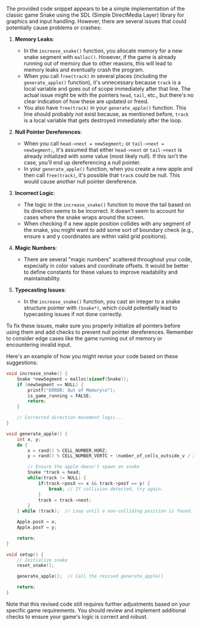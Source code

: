 The provided code snippet appears to be a simple implementation of the classic game Snake using the SDL (Simple DirectMedia Layer) library for graphics and input handling. However, there
are several issues that could potentially cause problems or crashes:

1. **Memory Leaks**:
   - In the `increase_snake()` function, you allocate memory for a new snake segment with `malloc()`. However, if the game is already running out of memory due to other reasons, this
will lead to memory leaks and eventually crash the program.
   - When you call `free(track)` in several places (including the `generate_apple()` function), it's unnecessary because `track` is a local variable and goes out of scope immediately
after that line. The actual issue might be with the pointers `head`, `tail`, etc., but there's no clear indication of how these are updated or freed.
   - You also have `free(track)` in your `generate_apple()` function. This line should probably not exist because, as mentioned before, `track` is a local variable that gets destroyed
immediately after the loop.

2. **Null Pointer Dereferences**:
   - When you call `head->next = newSegment;` or `tail->next = newSegment;`, it's assumed that either `head->next` or `tail->next` is already initialized with some value (most likely
null). If this isn't the case, you'll end up dereferencing a null pointer.
   - In your `generate_apple()` function, when you create a new apple and then call `free(track)`, it's possible that `track` could be null. This would cause another null pointer
dereference.

3. **Incorrect Logic**:
   - The logic in the `increase_snake()` function to move the tail based on its direction seems to be incorrect. It doesn't seem to account for cases where the snake wraps around the
screen.
   - When checking if a new apple position collides with any segment of the snake, you might want to add some sort of boundary check (e.g., ensure x and y coordinates are within valid
grid positions).

4. **Magic Numbers**:
   - There are several "magic numbers" scattered throughout your code, especially in color values and coordinate offsets. It would be better to define constants for these values to
improve readability and maintainability.

5. **Typecasting Issues**:
   - In the `increase_snake()` function, you cast an integer to a snake structure pointer with `(Snake*)`, which could potentially lead to typecasting issues if not done correctly.

To fix these issues, make sure you properly initialize all pointers before using them and add checks to prevent null pointer dereferences. Remember to consider edge cases like the game
running out of memory or encountering invalid input.

Here's an example of how you might revise your code based on these suggestions:

```c
void increase_snake() {
    Snake *newSegment = malloc(sizeof(Snake));
    if (newSegment == NULL) {
        printf("ERROR: Out of Memory\n");
        is_game_running = FALSE;
        return;
    }

    // Corrected direction movement logic...
}

void generate_apple() {
    int x, y;
    do {
        x = rand() % CELL_NUMBER_HORZ;
        y = rand() % CELL_NUMBER_VERTC + (number_of_cells_outside_v / 2);

        // Ensure the apple doesn't spawn on snake
        Snake *track = head;
        while(track != NULL) {
            if(track->posX == x && track->posY == y) {
                break; // If collision detected, try again.
            }
            track = track->next;
        }
    } while (track);  // Loop until a non-colliding position is found.

    Apple.posX = x;
    Apple.posY = y;

    return;
}

void setup() {
    // Initialize snake
    reset_snake();

    generate_apple();  // Call the revised generate_apple()

    return;
}
```

Note that this revised code still requires further adjustments based on your specific game requirements. You should review and implement additional checks to ensure your game's logic is
correct and robust.
